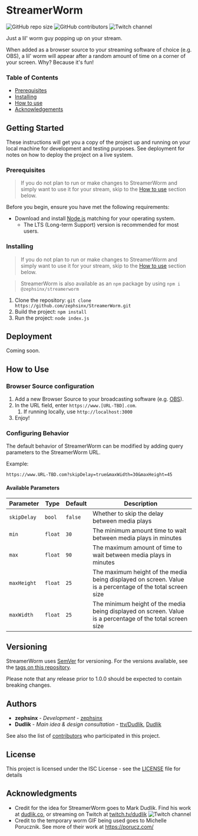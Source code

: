 # StreamerWorm

![GitHub repo size](https://img.shields.io/github/repo-size/zephsinx/StreamerWorm)
![GitHub contributors](https://img.shields.io/github/contributors/zephsinx/StreamerWorm)
![Twitch channel](https://img.shields.io/twitch/status/zephsinx?style=social)

Just a lil' worm guy popping up on your stream.

When added as a browser source to your streaming software of choice (e.g. OBS), a lil' worm will appear after a random amount of time on a corner of your screen. Why? Because it's fun!

### Table of Contents
- [Prerequisites](#prerequisites)
- [Installing](#installing)
- [How to use](#how-to-use)
- [Acknowledgements](#acknowledgments)

## Getting Started

These instructions will get you a copy of the project up and running on your local machine for development and testing purposes. See deployment for notes on how to deploy the project on a live system.

### Prerequisites

> If you do not plan to run or make changes to StreamerWorm and simply want to use it for your stream, skip to the [How to use](#how-to-use) section below.

Before you begin, ensure you have met the following requirements:
- Download and install [Node.js](https://nodejs.org/en/download/) matching for your operating system.
   - The LTS (Long-term Support) version is recommended for most users.

### Installing

> If you do not plan to run or make changes to StreamerWorm and simply want to use it for your stream, skip to the [How to use](#how-to-use) section below.

> StreamerWorm is also available as an `npm` package by using `npm i @zephsinx/streamerworm`

1. Clone the repository: `git clone https://github.com/zephsinx/StreamerWorm.git`
2. Build the project: `npm install`
3. Run the project: `node index.js`

## Deployment

Coming soon.

## How to Use

### Browser Source configuration

1. Add a new Browser Source to your broadcasting software (e.g. [OBS](https://obsproject.com/kb/browser-source)).
2. In the URL field, enter `https://www.[URL-TBD].com`.
   1. If running locally, use `http://localhost:3000`
3. Enjoy!

### Configuring Behavior

The default behavior of StreamerWorm can be modified by adding query parameters to the StreamerWorm URL. 

Example:
```http request
https://www.URL-TBD.com?skipDelay=true&maxWidth=30&maxHeight=45
```

#### Available Parameters

| Parameter   | Type    | Default | Description                                                                                               |
|-------------|---------|---------|-----------------------------------------------------------------------------------------------------------|
| `skipDelay` | `bool`  | `false` | Whether to skip the delay between media plays                                                             |
| `min`       | `float` | `30`    | The minimum amount time to wait between media plays in minutes                                            |
| `max`       | `float` | `90`    | The maximum amount of time to wait between media plays in minutes                                         |
| `maxHeight` | `float` | `25`    | The maximum height of the media being displayed on screen. Value is a percentage of the total screen size |
| `maxWidth`  | `float` | `25`    | The minimum height of the media being displayed on screen. Value is a percentage of the total screen size |

## Versioning

StreamerWorm uses [SemVer](http://semver.org/) for versioning. For the versions available, see the [tags on this repository](https://github.com/your/project/tags).

Please note that any release prior to 1.0.0 should be expected to contain breaking changes.

## Authors

* **zephsinx** - *Development* - [zephsinx](https://github.com/zephsinx)
* **Dudlik** - *Main idea & design consultation* - [ttv/Dudlik](https://twitch.tv/dudlik), [Dudlik](https://dudlik.co)

See also the list of [contributors](https://github.com/your/project/contributors) who participated in this project.

## License

This project is licensed under the ISC License - see the [LICENSE](LICENSE) file for details

## Acknowledgments

* Credit for the idea for StreamerWorm goes to Mark Dudlik. Find his work at [dudlik.co](https://dudlik.co), or streaming on Twitch at [twitch.tv/dudlik](https://twitch.tv/dudlik) ![Twitch channel](https://img.shields.io/twitch/status/dudlik?style=social)
* Credit to the temporary worm GIF being used goes to Michelle Porucznik. See more of their work at https://porucz.com/